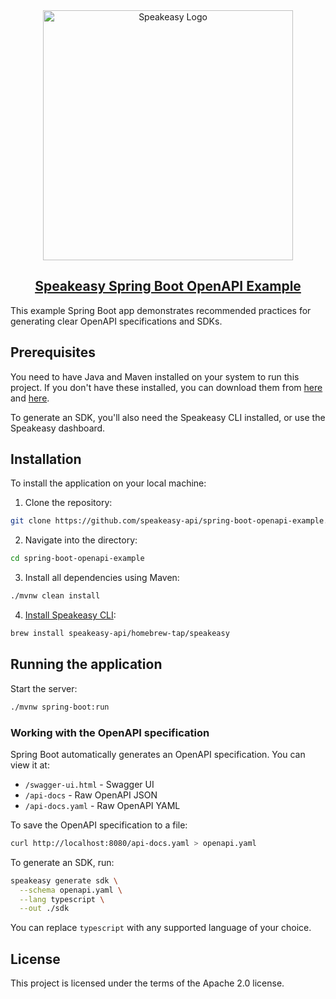 <div align="center">
<a href="https://speakeasyapi.dev/">
<img src="https://github.com/speakeasy-api/speakeasy/assets/68016351/e959f81a-b250-4003-8c5c-a45b9463fc95" alt="Speakeasy Logo" width="400">
<h2>Speakeasy Spring Boot OpenAPI Example</h2>
</a>
</div>

This example Spring Boot app demonstrates recommended practices for generating clear OpenAPI specifications and SDKs.

## Prerequisites

You need to have Java and Maven installed on your system to run this project. If you don't have these installed, you can download them from [here](https://www.oracle.com/java/technologies/downloads/) and [here](https://maven.apache.org/download.cgi).

To generate an SDK, you'll also need the Speakeasy CLI installed, or use the Speakeasy dashboard.

## Installation

To install the application on your local machine:

1. Clone the repository:
```bash
git clone https://github.com/speakeasy-api/spring-boot-openapi-example.git
```

2. Navigate into the directory:
```bash
cd spring-boot-openapi-example
```

3. Install all dependencies using Maven:
```bash
./mvnw clean install
```

4. [Install Speakeasy CLI](https://github.com/speakeasy-api/speakeasy#installation):
```bash
brew install speakeasy-api/homebrew-tap/speakeasy
```

## Running the application

Start the server:
```bash
./mvnw spring-boot:run
```

### Working with the OpenAPI specification

Spring Boot automatically generates an OpenAPI specification. You can view it at:
- `/swagger-ui.html` - Swagger UI
- `/api-docs` - Raw OpenAPI JSON
- `/api-docs.yaml` - Raw OpenAPI YAML

To save the OpenAPI specification to a file:
```bash
curl http://localhost:8080/api-docs.yaml > openapi.yaml
```

To generate an SDK, run:
```bash
speakeasy generate sdk \
  --schema openapi.yaml \
  --lang typescript \
  --out ./sdk
```

You can replace `typescript` with any supported language of your choice.

## License

This project is licensed under the terms of the Apache 2.0 license.